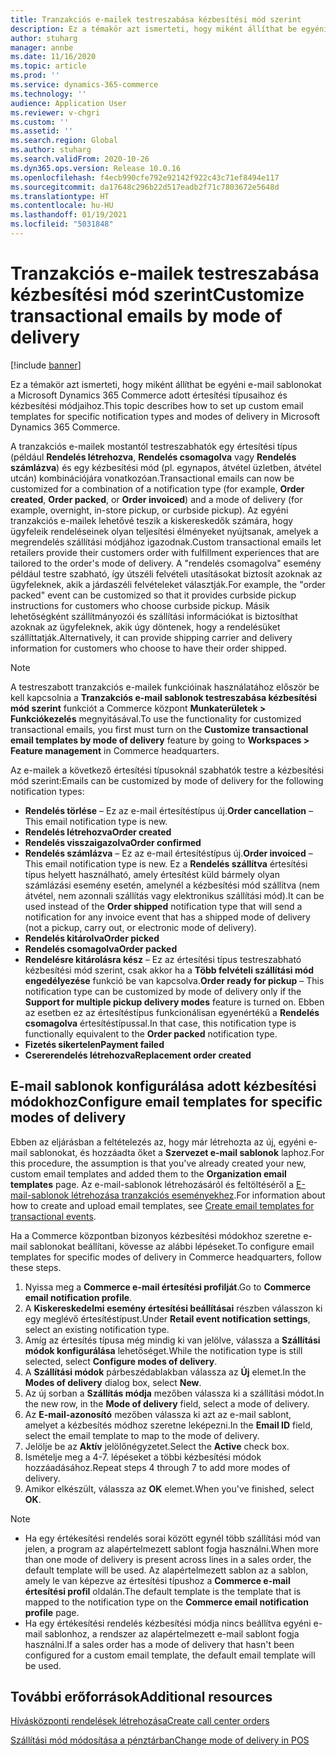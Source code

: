 ```yaml
---
title: Tranzakciós e-mailek testreszabása kézbesítési mód szerint
description: Ez a témakör azt ismerteti, hogy miként állíthat be egyéni e-mail sablonokat a Microsoft Dynamics 365 Commerce adott értesítési típusaihoz és kézbesítési módjaihoz.
author: stuharg
manager: annbe
ms.date: 11/16/2020
ms.topic: article
ms.prod: ''
ms.service: dynamics-365-commerce
ms.technology: ''
audience: Application User
ms.reviewer: v-chgri
ms.custom: ''
ms.assetid: ''
ms.search.region: Global
ms.author: stuharg
ms.search.validFrom: 2020-10-26
ms.dyn365.ops.version: Release 10.0.16
ms.openlocfilehash: f4ecb990cfe792e92142f922c43c71ef8494e117
ms.sourcegitcommit: da17648c296b22d517eadb2f71c7803672e5648d
ms.translationtype: HT
ms.contentlocale: hu-HU
ms.lasthandoff: 01/19/2021
ms.locfileid: "5031848"
---
```

# <a name="customize-transactional-emails-by-mode-of-delivery"></a><span data-ttu-id="54ef9-103">Tranzakciós e-mailek testreszabása kézbesítési mód szerint</span><span class="sxs-lookup"><span data-stu-id="54ef9-103">Customize transactional emails by mode of delivery</span></span>

[!include [banner](includes/banner.md)]

<span data-ttu-id="54ef9-104">Ez a témakör azt ismerteti, hogy miként állíthat be egyéni e-mail sablonokat a Microsoft Dynamics 365 Commerce adott értesítési típusaihoz és kézbesítési módjaihoz.</span><span class="sxs-lookup"><span data-stu-id="54ef9-104">This topic describes how to set up custom email templates for specific notification types and modes of delivery in Microsoft Dynamics 365 Commerce.</span></span>

<span data-ttu-id="54ef9-105">A tranzakciós e-mailek mostantól testreszabhatók egy értesítési típus (például **Rendelés létrehozva**, **Rendelés csomagolva** vagy **Rendelés számlázva**) és egy kézbesítési mód (pl. egynapos, átvétel üzletben, átvétel utcán) kombinációjára vonatkozóan.</span><span class="sxs-lookup"><span data-stu-id="54ef9-105">Transactional emails can now be customized for a combination of a notification type (for example, **Order created**, **Order packed**, or **Order invoiced**) and a mode of delivery (for example, overnight, in-store pickup, or curbside pickup).</span></span> <span data-ttu-id="54ef9-106">Az egyéni tranzakciós e-mailek lehetővé teszik a kiskereskedők számára, hogy ügyfeleik rendeléseinek olyan teljesítési élményeket nyújtsanak, amelyek a megrendelés szállítási módjához igazodnak.</span><span class="sxs-lookup"><span data-stu-id="54ef9-106">Custom transactional emails let retailers provide their customers order with fulfillment experiences that are tailored to the order's mode of delivery.</span></span> <span data-ttu-id="54ef9-107">A "rendelés csomagolva" esemény például testre szabható, így útszéli felvételi utasításokat biztosít azoknak az ügyfeleknek, akik a járdaszéli felvételeket választják.</span><span class="sxs-lookup"><span data-stu-id="54ef9-107">For example, the "order packed" event can be customized so that it provides curbside pickup instructions for customers who choose curbside pickup.</span></span> <span data-ttu-id="54ef9-108">Másik lehetőségként szállítmányozói és szállítási információkat is biztosíthat azoknak az ügyfeleknek, akik úgy döntenek, hogy a rendelésüket szállíttatják.</span><span class="sxs-lookup"><span data-stu-id="54ef9-108">Alternatively, it can provide shipping carrier and delivery information for customers who choose to have their order shipped.</span></span>

> [!NOTE]
> <span data-ttu-id="54ef9-109">A testreszabott tranzakciós e-mailek funkcióinak használatához először be kell kapcsolnia a **Tranzakciós e-mail sablonok testreszabása kézbesítési mód szerint** funkciót a Commerce központ **Munkaterületek \> Funkciókezelés** megnyitásával.</span><span class="sxs-lookup"><span data-stu-id="54ef9-109">To use the functionality for customized transactional emails, you first must turn on the **Customize transactional email templates by mode of delivery** feature by going to **Workspaces \> Feature management** in Commerce headquarters.</span></span>

<span data-ttu-id="54ef9-110">Az e-mailek a következő értesítési típusoknál szabhatók testre a kézbesítési mód szerint:</span><span class="sxs-lookup"><span data-stu-id="54ef9-110">Emails can be customized by mode of delivery for the following notification types:</span></span>

- <span data-ttu-id="54ef9-111">**Rendelés törlése** – Ez az e-mail értesítéstípus új.</span><span class="sxs-lookup"><span data-stu-id="54ef9-111">**Order cancellation** – This email notification type is new.</span></span>
- <span data-ttu-id="54ef9-112">**Rendelés létrehozva**</span><span class="sxs-lookup"><span data-stu-id="54ef9-112">**Order created**</span></span>
- <span data-ttu-id="54ef9-113">**Rendelés visszaigazolva**</span><span class="sxs-lookup"><span data-stu-id="54ef9-113">**Order confirmed**</span></span>
- <span data-ttu-id="54ef9-114">**Rendelés számlázva** – Ez az e-mail értesítéstípus új.</span><span class="sxs-lookup"><span data-stu-id="54ef9-114">**Order invoiced** – This email notification type is new.</span></span> <span data-ttu-id="54ef9-115">Ez a **Rendelés szállítva** értesítési típus helyett használható, amely értesítést küld bármely olyan számlázási esemény esetén, amelynél a kézbesítési mód szállítva (nem átvétel, nem azonnali szállítás vagy elektronikus szállítási mód).</span><span class="sxs-lookup"><span data-stu-id="54ef9-115">It can be used instead of the **Order shipped** notification type that will send a notification for any invoice event that has a shipped mode of delivery (not a pickup, carry out, or electronic mode of delivery).</span></span>
- <span data-ttu-id="54ef9-116">**Rendelés kitárolva**</span><span class="sxs-lookup"><span data-stu-id="54ef9-116">**Order picked**</span></span>
- <span data-ttu-id="54ef9-117">**Rendelés csomagolva**</span><span class="sxs-lookup"><span data-stu-id="54ef9-117">**Order packed**</span></span>
- <span data-ttu-id="54ef9-118">**Rendelésre kitárolásra kész** – Ez az értesítési típus testreszabható kézbesítési mód szerint, csak akkor ha a **Több felvételi szállítási mód engedélyezése** funkció be van kapcsolva.</span><span class="sxs-lookup"><span data-stu-id="54ef9-118">**Order ready for pickup** – This notification type can be customized by mode of delivery only if the **Support for multiple pickup delivery modes** feature is turned on.</span></span> <span data-ttu-id="54ef9-119">Ebben az esetben ez az értesítéstípus funkcionálisan egyenértékű a **Rendelés csomagolva** értesítéstípussal.</span><span class="sxs-lookup"><span data-stu-id="54ef9-119">In that case, this notification type is functionally equivalent to the **Order packed** notification type.</span></span>
- <span data-ttu-id="54ef9-120">**Fizetés sikertelen**</span><span class="sxs-lookup"><span data-stu-id="54ef9-120">**Payment failed**</span></span>
- <span data-ttu-id="54ef9-121">**Csererendelés létrehozva**</span><span class="sxs-lookup"><span data-stu-id="54ef9-121">**Replacement order created**</span></span>

## <a name="configure-email-templates-for-specific-modes-of-delivery"></a><span data-ttu-id="54ef9-122">E-mail sablonok konfigurálása adott kézbesítési módokhoz</span><span class="sxs-lookup"><span data-stu-id="54ef9-122">Configure email templates for specific modes of delivery</span></span>

<span data-ttu-id="54ef9-123">Ebben az eljárásban a feltételezés az, hogy már létrehozta az új, egyéni e-mail sablonokat, és hozzáadta őket a **Szervezet e-mail sablonok** laphoz.</span><span class="sxs-lookup"><span data-stu-id="54ef9-123">For this procedure, the assumption is that you've already created your new, custom email templates and added them to the **Organization email templates** page.</span></span> <span data-ttu-id="54ef9-124">Az e-mail-sablonok létrehozásáról és feltöltéséről a [E-mail-sablonok létrehozása tranzakciós eseményekhez](email-templates-transactions.md).</span><span class="sxs-lookup"><span data-stu-id="54ef9-124">For information about how to create and upload email templates, see [Create email templates for transactional events](email-templates-transactions.md).</span></span>

<span data-ttu-id="54ef9-125">Ha a Commerce központban bizonyos kézbesítési módokhoz szeretne e-mail sablonokat beállítani, kövesse az alábbi lépéseket.</span><span class="sxs-lookup"><span data-stu-id="54ef9-125">To configure email templates for specific modes of delivery in Commerce headquarters, follow these steps.</span></span>

1. <span data-ttu-id="54ef9-126">Nyissa meg a **Commerce e-mail értesítési profilját**.</span><span class="sxs-lookup"><span data-stu-id="54ef9-126">Go to **Commerce email notification profile**.</span></span>
1. <span data-ttu-id="54ef9-127">A **Kiskereskedelmi esemény értesítési beállításai** részben válasszon ki egy meglévő értesítéstípust.</span><span class="sxs-lookup"><span data-stu-id="54ef9-127">Under **Retail event notification settings**, select an existing notification type.</span></span>
1. <span data-ttu-id="54ef9-128">Amíg az értesítés típusa még mindig ki van jelölve, válassza a **Szállítási módok konfigurálása** lehetőséget.</span><span class="sxs-lookup"><span data-stu-id="54ef9-128">While the notification type is still selected, select **Configure modes of delivery**.</span></span>
1. <span data-ttu-id="54ef9-129">A **Szállítási módok** párbeszédablakban válassza az **Új** elemet.</span><span class="sxs-lookup"><span data-stu-id="54ef9-129">In the **Modes of delivery** dialog box, select **New**.</span></span>
1. <span data-ttu-id="54ef9-130">Az új sorban a **Szállítás módja** mezőben válassza ki a szállítási módot.</span><span class="sxs-lookup"><span data-stu-id="54ef9-130">In the new row, in the **Mode of delivery** field, select a mode of delivery.</span></span>
1. <span data-ttu-id="54ef9-131">Az **E-mail-azonosító** mezőben válassza ki azt az e-mail sablont, amelyet a kézbesítés módhoz szeretne leképezni.</span><span class="sxs-lookup"><span data-stu-id="54ef9-131">In the **Email ID** field, select the email template to map to the mode of delivery.</span></span>
1. <span data-ttu-id="54ef9-132">Jelölje be az **Aktív** jelölőnégyzetet.</span><span class="sxs-lookup"><span data-stu-id="54ef9-132">Select the **Active** check box.</span></span>
1. <span data-ttu-id="54ef9-133">Ismételje meg a 4-7. lépéseket a többi kézbesítési módok hozzáadásához.</span><span class="sxs-lookup"><span data-stu-id="54ef9-133">Repeat steps 4 through 7 to add more modes of delivery.</span></span>
1. <span data-ttu-id="54ef9-134">Amikor elkészült, válassza az **OK** elemet.</span><span class="sxs-lookup"><span data-stu-id="54ef9-134">When you've finished, select **OK**.</span></span>

> [!NOTE]
> - <span data-ttu-id="54ef9-135">Ha egy értékesítési rendelés sorai között egynél több szállítási mód van jelen, a program az alapértelmezett sablont fogja használni.</span><span class="sxs-lookup"><span data-stu-id="54ef9-135">When more than one mode of delivery is present across lines in a sales order, the default template will be used.</span></span> <span data-ttu-id="54ef9-136">Az alapértelmezett sablon az a sablon, amely le van képezve az értesítési típushoz a **Commerce e-mail értesítési profil** oldalán.</span><span class="sxs-lookup"><span data-stu-id="54ef9-136">The default template is the template that is mapped to the notification type on the **Commerce email notification profile** page.</span></span>
> - <span data-ttu-id="54ef9-137">Ha egy értékesítési rendelés kézbesítési módja nincs beállítva egyéni e-mail sablonhoz, a rendszer az alapértelmezett e-mail sablont fogja használni.</span><span class="sxs-lookup"><span data-stu-id="54ef9-137">If a sales order has a mode of delivery that hasn't been configured for a custom email template, the default email template will be used.</span></span>

## <a name="additional-resources"></a><span data-ttu-id="54ef9-138">További erőforrások</span><span class="sxs-lookup"><span data-stu-id="54ef9-138">Additional resources</span></span>

[<span data-ttu-id="54ef9-139">Hívásközponti rendelések létrehozása</span><span class="sxs-lookup"><span data-stu-id="54ef9-139">Create call center orders</span></span>](tasks/create-call-center-orders.md)

[<span data-ttu-id="54ef9-140">Szállítási mód módosítása a pénztárban</span><span class="sxs-lookup"><span data-stu-id="54ef9-140">Change mode of delivery in POS</span></span>](pos-change-delivery-mode.md)
